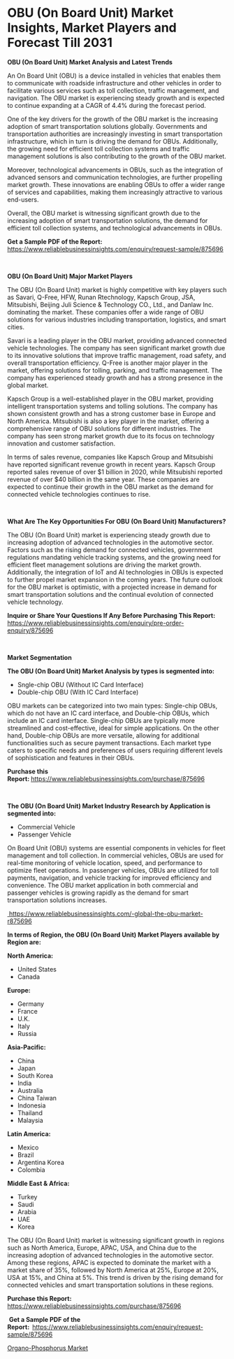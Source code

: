 <p><h1>OBU (On Board Unit) Market Insights, Market Players and Forecast Till 2031</h1></p><p><strong>OBU (On Board Unit) Market Analysis and Latest Trends</strong></p>
<p><p>An On Board Unit (OBU) is a device installed in vehicles that enables them to communicate with roadside infrastructure and other vehicles in order to facilitate various services such as toll collection, traffic management, and navigation. The OBU market is experiencing steady growth and is expected to continue expanding at a CAGR of 4.4% during the forecast period.</p><p>One of the key drivers for the growth of the OBU market is the increasing adoption of smart transportation solutions globally. Governments and transportation authorities are increasingly investing in smart transportation infrastructure, which in turn is driving the demand for OBUs. Additionally, the growing need for efficient toll collection systems and traffic management solutions is also contributing to the growth of the OBU market.</p><p>Moreover, technological advancements in OBUs, such as the integration of advanced sensors and communication technologies, are further propelling market growth. These innovations are enabling OBUs to offer a wider range of services and capabilities, making them increasingly attractive to various end-users.</p><p>Overall, the OBU market is witnessing significant growth due to the increasing adoption of smart transportation solutions, the demand for efficient toll collection systems, and technological advancements in OBUs.</p></p>
<p><strong>Get a Sample PDF of the Report:&nbsp;</strong> <a href="https://www.reliablebusinessinsights.com/enquiry/request-sample/875696">https://www.reliablebusinessinsights.com/enquiry/request-sample/875696</a></p>
<p>&nbsp;</p>
<p><strong>OBU (On Board Unit) Major Market Players</strong></p>
<p><p>The OBU (On Board Unit) market is highly competitive with key players such as Savari, Q-Free, HFW, Runan Rtechnology, Kapsch Group, JSA, Mitsubishi, Beijing Juli Science & Technology CO., Ltd., and Danlaw Inc. dominating the market. These companies offer a wide range of OBU solutions for various industries including transportation, logistics, and smart cities.</p><p>Savari is a leading player in the OBU market, providing advanced connected vehicle technologies. The company has seen significant market growth due to its innovative solutions that improve traffic management, road safety, and overall transportation efficiency. Q-Free is another major player in the market, offering solutions for tolling, parking, and traffic management. The company has experienced steady growth and has a strong presence in the global market.</p><p>Kapsch Group is a well-established player in the OBU market, providing intelligent transportation systems and tolling solutions. The company has shown consistent growth and has a strong customer base in Europe and North America. Mitsubishi is also a key player in the market, offering a comprehensive range of OBU solutions for different industries. The company has seen strong market growth due to its focus on technology innovation and customer satisfaction.</p><p>In terms of sales revenue, companies like Kapsch Group and Mitsubishi have reported significant revenue growth in recent years. Kapsch Group reported sales revenue of over $1 billion in 2020, while Mitsubishi reported revenue of over $40 billion in the same year. These companies are expected to continue their growth in the OBU market as the demand for connected vehicle technologies continues to rise.</p></p>
<p>&nbsp;</p>
<p><strong>What Are The Key Opportunities For OBU (On Board Unit) Manufacturers?</strong></p>
<p><p>The OBU (On Board Unit) market is experiencing steady growth due to increasing adoption of advanced technologies in the automotive sector. Factors such as the rising demand for connected vehicles, government regulations mandating vehicle tracking systems, and the growing need for efficient fleet management solutions are driving the market growth. Additionally, the integration of IoT and AI technologies in OBUs is expected to further propel market expansion in the coming years. The future outlook for the OBU market is optimistic, with a projected increase in demand for smart transportation solutions and the continual evolution of connected vehicle technology.</p></p>
<p><strong>Inquire or Share Your Questions If Any Before Purchasing This Report:</strong> <a href="https://www.reliablebusinessinsights.com/enquiry/pre-order-enquiry/875696">https://www.reliablebusinessinsights.com/enquiry/pre-order-enquiry/875696</a></p>
<p>&nbsp;</p>
<p><strong>Market Segmentation</strong></p>
<p><strong>The OBU (On Board Unit) Market Analysis by types is segmented into:</strong></p>
<p><ul><li>Sngle-chip OBU (Without IC Card Interface)</li><li>Double-chip OBU (With IC Card Interface)</li></ul></p>
<p><p>OBU markets can be categorized into two main types: Single-chip OBUs, which do not have an IC card interface, and Double-chip OBUs, which include an IC card interface. Single-chip OBUs are typically more streamlined and cost-effective, ideal for simple applications. On the other hand, Double-chip OBUs are more versatile, allowing for additional functionalities such as secure payment transactions. Each market type caters to specific needs and preferences of users requiring different levels of sophistication and features in their OBUs.</p></p>
<p><strong>Purchase this Report:&nbsp;</strong><a href="https://www.reliablebusinessinsights.com/purchase/875696">https://www.reliablebusinessinsights.com/purchase/875696</a></p>
<p>&nbsp;</p>
<p><strong>The OBU (On Board Unit) Market Industry Research by Application is segmented into:</strong></p>
<p><ul><li>Commercial Vehicle</li><li>Passenger Vehicle</li></ul></p>
<p><p>On Board Unit (OBU) systems are essential components in vehicles for fleet management and toll collection. In commercial vehicles, OBUs are used for real-time monitoring of vehicle location, speed, and performance to optimize fleet operations. In passenger vehicles, OBUs are utilized for toll payments, navigation, and vehicle tracking for improved efficiency and convenience. The OBU market application in both commercial and passenger vehicles is growing rapidly as the demand for smart transportation solutions increases.</p></p>
<p><a href="https://www.reliablebusinessinsights.com/-global-the-obu-market-r875696">&nbsp;https://www.reliablebusinessinsights.com/-global-the-obu-market-r875696</a></p>
<p><strong>In terms of Region, the OBU (On Board Unit) Market Players available by Region are:</strong></p>
<p>
    <p> <strong> North America: </strong>
        <ul>
            <li>United States</li>
            <li>Canada</li>
        </ul>
        </p> 
    <p> <strong> Europe: </strong>
        <ul>
            <li>Germany</li>
            <li>France</li>
            <li>U.K.</li>
            <li>Italy</li>
            <li>Russia</li>
        </ul>
        </p> 
    <p> <strong> Asia-Pacific: </strong>
        <ul>
            <li>China</li>
            <li>Japan</li>
            <li>South Korea</li>
            <li>India</li>
            <li>Australia</li>
            <li>China Taiwan</li>
            <li>Indonesia</li>
            <li>Thailand</li>
            <li>Malaysia</li>
        </ul>
        </p> 
    <p> <strong> Latin America: </strong>
        <ul>
            <li>Mexico</li>
            <li>Brazil</li>
            <li>Argentina Korea</li>
            <li>Colombia</li>
        </ul>
        </p> 
    <p> <strong> Middle East & Africa: </strong>
        <ul>
            <li>Turkey</li>
            <li>Saudi</li>
            <li>Arabia</li>
            <li>UAE</li>
            <li>Korea</li>
        </ul>
    </p>
    </p>
<p><p>The OBU (On Board Unit) market is witnessing significant growth in regions such as North America, Europe, APAC, USA, and China due to the increasing adoption of advanced technologies in the automotive sector. Among these regions, APAC is expected to dominate the market with a market share of 35%, followed by North America at 25%, Europe at 20%, USA at 15%, and China at 5%. This trend is driven by the rising demand for connected vehicles and smart transportation solutions in these regions.</p></p>
<p><strong>Purchase this Report: </strong><a href="https://www.reliablebusinessinsights.com/purchase/875696">https://www.reliablebusinessinsights.com/purchase/875696</a></p>
<p>&nbsp;<strong>Get a Sample PDF of the Report:&nbsp;&nbsp;</strong><a href="https://www.reliablebusinessinsights.com/enquiry/request-sample/875696">https://www.reliablebusinessinsights.com/enquiry/request-sample/875696</a></p>
<p><strong></strong></p>
<p><p><a href="https://github.com/caylechardson65746/Market-Research-Report-List-1/blob/main/organo-phosphorus-market.md">Organo-Phosphorus Market</a></p></p>